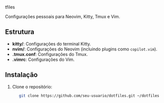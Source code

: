 
tfiles

Configurações pessoais para Neovim, Kitty, Tmux e Vim.

## Estrutura

- **kitty/**: Configurações do terminal Kitty.
- **nvim/**: Configurações do Neovim (incluindo plugins como `copilot.vim`).
- **.tmux.conf**: Configurações do Tmux.
- **.vimrc**: Configurações do Vim.

## Instalação

1. Clone o repositório:

   ```bash
      git clone https://github.com/seu-usuario/dotfiles.git ~/dotfiles
